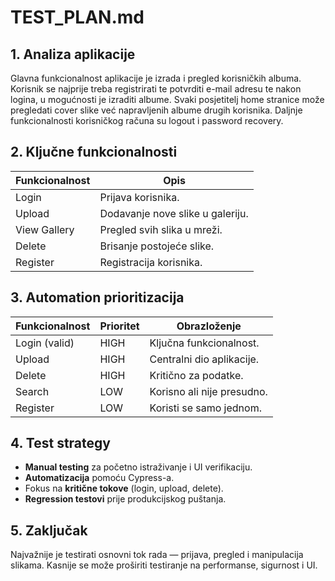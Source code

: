 # TEST_PLAN.md

## 1. Analiza aplikacije

Glavna funkcionalnost aplikacije je izrada i pregled korisničkih albuma. Korisnik se najprije treba registrirati te potvrditi e-mail adresu te nakon logina, u mogućnosti je izraditi albume. Svaki posjetitelj home stranice može pregledati cover slike već napravljenih albume drugih korisnika. Daljnje funkcionalnosti korisničkog računa su logout i password recovery.

## 2. Ključne funkcionalnosti

| Funkcionalnost | Opis                             |
| -------------- | -------------------------------- |
| Login          | Prijava korisnika.               |
| Upload         | Dodavanje nove slike u galeriju. |
| View Gallery   | Pregled svih slika u mreži.      |
| Delete         | Brisanje postojeće slike.        |
| Register       | Registracija korisnika.          |

## 3. Automation prioritizacija

| Funkcionalnost | Prioritet | Obrazloženje               |
| -------------- | --------- | -------------------------- |
| Login (valid)  | HIGH      | Ključna funkcionalnost.    |
| Upload         | HIGH      | Centralni dio aplikacije.  |
| Delete         | HIGH      | Kritično za podatke.       |
| Search         | LOW       | Korisno ali nije presudno. |
| Register       | LOW       | Koristi se samo jednom.    |

## 4. Test strategy

- **Manual testing** za početno istraživanje i UI verifikaciju.
- **Automatizacija** pomoću Cypress-a.
- Fokus na **kritične tokove** (login, upload, delete).
- **Regression testovi** prije produkcijskog puštanja.

## 5. Zaključak

Najvažnije je testirati osnovni tok rada — prijava, pregled i manipulacija slikama.
Kasnije se može proširiti testiranje na performanse, sigurnost i UI.
